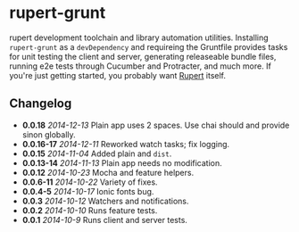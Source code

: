 rupert-grunt
=================

rupert development toolchain and library automation utilities. Installing `rupert-grunt` as a `devDependency` and requireing the Gruntfile provides tasks for unit testing the client and server, generating releaseable bundle files, running e2e tests through Cucumber and Protracter, and much more. If you're just getting started, you probably want [Rupert](https://github.com/RupertJS/rupert#rupert) itself.

## Changelog

* **0.0.18** *2014-12-13* Plain app uses 2 spaces. Use chai should and provide sinon globally.
* **0.0.16-17** *2014-12-11* Reworked watch tasks; fix logging.
* **0.0.15** *2014-11-04* Added plain and `dist`.
* **0.0.13-14** *2014-11-13* Plain app needs no modification.
* **0.0.12** *2014-10-23* Mocha and feature helpers.
* **0.0.6-11** *2014-10-22* Variety of fixes.
* **0.0.4-5** *2014-10-17* Ionic fonts bug.
* **0.0.3** *2014-10-12* Watchers and notifications.
* **0.0.2** *2014-10-10* Runs feature tests.
* **0.0.1** *2014-10-9* Runs client and server tests.
